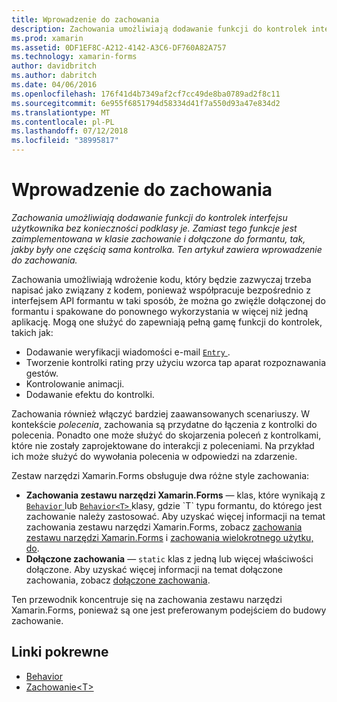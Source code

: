 ```yaml
---
title: Wprowadzenie do zachowania
description: Zachowania umożliwiają dodawanie funkcji do kontrolek interfejsu użytkownika bez konieczności podklasy je. Zamiast tego funkcje jest zaimplementowana w klasie zachowanie i dołączone do formantu, tak, jakby były one częścią sama kontrolka. Ten artykuł zawiera wprowadzenie do zachowania.
ms.prod: xamarin
ms.assetid: 0DF1EF8C-A212-4142-A3C6-DF760A82A757
ms.technology: xamarin-forms
author: davidbritch
ms.author: dabritch
ms.date: 04/06/2016
ms.openlocfilehash: 176f41d4b7349af2cf7cc49de8ba0789ad2f8c11
ms.sourcegitcommit: 6e955f6851794d58334d41f7a550d93a47e834d2
ms.translationtype: MT
ms.contentlocale: pl-PL
ms.lasthandoff: 07/12/2018
ms.locfileid: "38995817"
---
```

# <a name="introduction-to-behaviors"></a>Wprowadzenie do zachowania

_Zachowania umożliwiają dodawanie funkcji do kontrolek interfejsu użytkownika bez konieczności podklasy je. Zamiast tego funkcje jest zaimplementowana w klasie zachowanie i dołączone do formantu, tak, jakby były one częścią sama kontrolka. Ten artykuł zawiera wprowadzenie do zachowania._

Zachowania umożliwiają wdrożenie kodu, który będzie zazwyczaj trzeba napisać jako związany z kodem, ponieważ współpracuje bezpośrednio z interfejsem API formantu w taki sposób, że można go zwięźle dołączonej do formantu i spakowane do ponownego wykorzystania w więcej niż jedną aplikację. Mogą one służyć do zapewniają pełną gamę funkcji do kontrolek, takich jak:

- Dodawanie weryfikacji wiadomości e-mail [ `Entry` ](xref:Xamarin.Forms.Entry).
- Tworzenie kontrolki rating przy użyciu wzorca tap aparat rozpoznawania gestów.
- Kontrolowanie animacji.
- Dodawanie efektu do kontrolki.

Zachowania również włączyć bardziej zaawansowanych scenariuszy. W kontekście *polecenia*, zachowania są przydatne do łączenia z kontrolki do polecenia. Ponadto one może służyć do skojarzenia poleceń z kontrolkami, które nie zostały zaprojektowane do interakcji z poleceniami. Na przykład ich może służyć do wywołania polecenia w odpowiedzi na zdarzenie.

Zestaw narzędzi Xamarin.Forms obsługuje dwa różne style zachowania:

- **Zachowania zestawu narzędzi Xamarin.Forms** — klas, które wynikają z [ `Behavior` ](xref:Xamarin.Forms.Behavior) lub [ `Behavior<T>` ](xref:Xamarin.Forms.Behavior`1) klasy, gdzie `T` typu formantu, do którego jest zachowanie należy zastosować. Aby uzyskać więcej informacji na temat zachowania zestawu narzędzi Xamarin.Forms, zobacz [zachowania zestawu narzędzi Xamarin.Forms](~/xamarin-forms/app-fundamentals/behaviors/creating.md) i [zachowania wielokrotnego użytku, do](~/xamarin-forms/app-fundamentals/behaviors/reusable/index.md).
- **Dołączone zachowania** — `static` klas z jedną lub więcej właściwości dołączone. Aby uzyskać więcej informacji na temat dołączone zachowania, zobacz [dołączone zachowania](~/xamarin-forms/app-fundamentals/behaviors/attached.md).

Ten przewodnik koncentruje się na zachowania zestawu narzędzi Xamarin.Forms, ponieważ są one jest preferowanym podejściem do budowy zachowanie.



## <a name="related-links"></a>Linki pokrewne

- [Behavior](xref:Xamarin.Forms.Behavior)
- [Zachowanie&lt;T&gt;](xref:Xamarin.Forms.Behavior`1)
